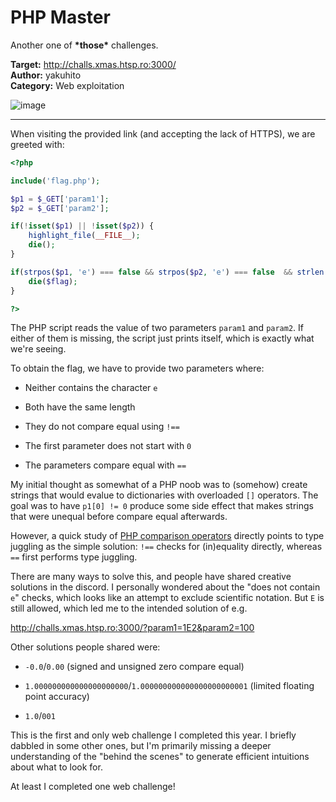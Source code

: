 # PHP Master

Another one of **\*those\*** challenges.

**Target:** http://challs.xmas.htsp.ro:3000/  
**Author:** yakuhito  
**Category:** Web exploitation

![image](https://user-images.githubusercontent.com/6524684/102717287-a350fa00-42e1-11eb-94f4-58f11b0b0499.png)

---

When visiting the provided link (and accepting the lack of HTTPS), we are greeted with:

```php
<?php

include('flag.php');

$p1 = $_GET['param1'];
$p2 = $_GET['param2'];

if(!isset($p1) || !isset($p2)) {
    highlight_file(__FILE__);
    die();
}

if(strpos($p1, 'e') === false && strpos($p2, 'e') === false  && strlen($p1) === strlen($p2) && $p1 !== $p2 && $p1[0] != '0' && $p1 == $p2) {
    die($flag);
}

?>
```

The PHP script reads the value of two parameters `param1` and `param2`. If either of them is missing, the script just prints itself, which is exactly what we're seeing.

To obtain the flag, we have to provide two parameters where:

- Neither contains the character `e`

- Both have the same length

- They do not compare equal using `!==`

- The first parameter does not start with `0`

- The parameters compare equal with `==`

My initial thought as somewhat of a PHP noob was to (somehow) create strings that would evalue to dictionaries with overloaded `[]` operators.
The goal was to have `p1[0] != 0` produce some side effect that makes strings that were unequal before compare equal afterwards.

However, a quick study of [PHP comparison operators](https://www.php.net/manual/en/language.operators.comparison.php) directly points to type
juggling as the simple solution: `!==` checks for (in)equality directly, whereas `==` first performs type juggling.

There are many ways to solve this, and people have shared creative solutions in the discord. I personally wondered about the "does not contain `e`"
checks, which looks like an attempt to exclude scientific notation. But `E` is still allowed, which led me to the intended solution of e.g.

http://challs.xmas.htsp.ro:3000/?param1=1E2&param2=100

Other solutions people shared were:

- `-0.0`/`0.00` (signed and unsigned zero compare equal)

- `1.000000000000000000000`/`1.000000000000000000000001` (limited floating point accuracy)

- `1.0`/`001`

This is the first and only web challenge I completed this year. I briefly dabbled in some other ones, but I'm primarily missing a deeper understanding
of the "behind the scenes" to generate efficient intuitions about what to look for.

At least I completed one web challenge!

